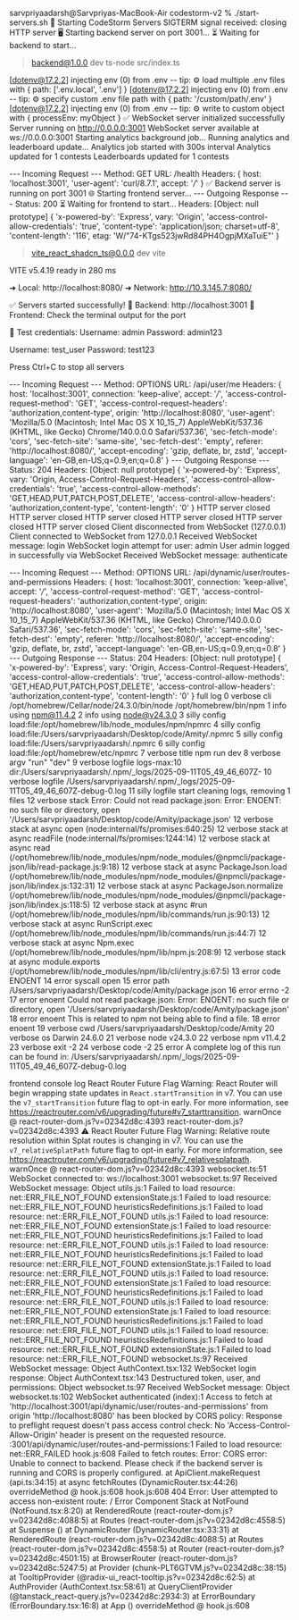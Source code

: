 sarvpriyaadarsh@Sarvpriyas-MacBook-Air codestorm-v2 % ./start-servers.sh
🚀 Starting CodeStorm Servers
SIGTERM signal received: closing HTTP server
🖥️  Starting backend server on port 3001...
⏳ Waiting for backend to start...

> backend@1.0.0 dev
> ts-node src/index.ts

[dotenv@17.2.2] injecting env (0) from .env -- tip: ⚙️  load multiple .env files with { path: ['.env.local', '.env'] }
[dotenv@17.2.2] injecting env (0) from .env -- tip: ⚙️  specify custom .env file path with { path: '/custom/path/.env' }
[dotenv@17.2.2] injecting env (0) from .env -- tip: ⚙️  write to custom object with { processEnv: myObject }
✅ WebSocket server initialized successfully
Server running on http://0.0.0.0:3001
WebSocket server available at ws://0.0.0.0:3001
Starting analytics background job...
Running analytics and leaderboard update...
Analytics job started with 300s interval
Analytics updated for 1 contests
Leaderboards updated for 1 contests

--- Incoming Request ---
Method: GET
URL: /health
Headers: { host: 'localhost:3001', 'user-agent': 'curl/8.7.1', accept: '*/*' }
✅ Backend server is running on port 3001
🌐 Starting frontend server...
--- Outgoing Response ---
Status: 200
⏳ Waiting for frontend to start...
Headers: [Object: null prototype] {
  'x-powered-by': 'Express',
  vary: 'Origin',
  'access-control-allow-credentials': 'true',
  'content-type': 'application/json; charset=utf-8',
  'content-length': '116',
  etag: 'W/"74-KTgs523jwRd84PH4OgpjMXaTuiE"'
}

> vite_react_shadcn_ts@0.0.0 dev
> vite


  VITE v5.4.19  ready in 280 ms

  ➜  Local:   http://localhost:8080/
  ➜  Network: http://10.3.145.7:8080/

✅ Servers started successfully!
📍 Backend: http://localhost:3001
📍 Frontend: Check the terminal output for the port

👤 Test credentials:
   Username: admin
   Password: admin123

   Username: test_user
   Password: test123

Press Ctrl+C to stop all servers

--- Incoming Request ---
Method: OPTIONS
URL: /api/user/me
Headers: {
  host: 'localhost:3001',
  connection: 'keep-alive',
  accept: '*/*',
  'access-control-request-method': 'GET',
  'access-control-request-headers': 'authorization,content-type',
  origin: 'http://localhost:8080',
  'user-agent': 'Mozilla/5.0 (Macintosh; Intel Mac OS X 10_15_7) AppleWebKit/537.36 (KHTML, like Gecko) Chrome/140.0.0.0 Safari/537.36',
  'sec-fetch-mode': 'cors',
  'sec-fetch-site': 'same-site',
  'sec-fetch-dest': 'empty',
  referer: 'http://localhost:8080/',
  'accept-encoding': 'gzip, deflate, br, zstd',
  'accept-language': 'en-GB,en-US;q=0.9,en;q=0.8'
}
--- Outgoing Response ---
Status: 204
Headers: [Object: null prototype] {
  'x-powered-by': 'Express',
  vary: 'Origin, Access-Control-Request-Headers',
  'access-control-allow-credentials': 'true',
  'access-control-allow-methods': 'GET,HEAD,PUT,PATCH,POST,DELETE',
  'access-control-allow-headers': 'authorization,content-type',
  'content-length': '0'
}
HTTP server closed
HTTP server closed
HTTP server closed
HTTP server closed
HTTP server closed
HTTP server closed
Client disconnected from WebSocket (127.0.0.1)
Client connected to WebSocket from 127.0.0.1
Received WebSocket message: login
WebSocket login attempt for user: admin
User admin logged in successfully via WebSocket
Received WebSocket message: authenticate

--- Incoming Request ---
Method: OPTIONS
URL: /api/dynamic/user/routes-and-permissions
Headers: {
  host: 'localhost:3001',
  connection: 'keep-alive',
  accept: '*/*',
  'access-control-request-method': 'GET',
  'access-control-request-headers': 'authorization,content-type',
  origin: 'http://localhost:8080',
  'user-agent': 'Mozilla/5.0 (Macintosh; Intel Mac OS X 10_15_7) AppleWebKit/537.36 (KHTML, like Gecko) Chrome/140.0.0.0 Safari/537.36',
  'sec-fetch-mode': 'cors',
  'sec-fetch-site': 'same-site',
  'sec-fetch-dest': 'empty',
  referer: 'http://localhost:8080/',
  'accept-encoding': 'gzip, deflate, br, zstd',
  'accept-language': 'en-GB,en-US;q=0.9,en;q=0.8'
}
--- Outgoing Response ---
Status: 204
Headers: [Object: null prototype] {
  'x-powered-by': 'Express',
  vary: 'Origin, Access-Control-Request-Headers',
  'access-control-allow-credentials': 'true',
  'access-control-allow-methods': 'GET,HEAD,PUT,PATCH,POST,DELETE',
  'access-control-allow-headers': 'authorization,content-type',
  'content-length': '0'
}
full log 
0 verbose cli /opt/homebrew/Cellar/node/24.3.0/bin/node /opt/homebrew/bin/npm
1 info using npm@11.4.2
2 info using node@v24.3.0
3 silly config load:file:/opt/homebrew/lib/node_modules/npm/npmrc
4 silly config load:file:/Users/sarvpriyaadarsh/Desktop/code/Amity/.npmrc
5 silly config load:file:/Users/sarvpriyaadarsh/.npmrc
6 silly config load:file:/opt/homebrew/etc/npmrc
7 verbose title npm run dev
8 verbose argv "run" "dev"
9 verbose logfile logs-max:10 dir:/Users/sarvpriyaadarsh/.npm/_logs/2025-09-11T05_49_46_607Z-
10 verbose logfile /Users/sarvpriyaadarsh/.npm/_logs/2025-09-11T05_49_46_607Z-debug-0.log
11 silly logfile start cleaning logs, removing 1 files
12 verbose stack Error: Could not read package.json: Error: ENOENT: no such file or directory, open '/Users/sarvpriyaadarsh/Desktop/code/Amity/package.json'
12 verbose stack     at async open (node:internal/fs/promises:640:25)
12 verbose stack     at async readFile (node:internal/fs/promises:1244:14)
12 verbose stack     at async read (/opt/homebrew/lib/node_modules/npm/node_modules/@npmcli/package-json/lib/read-package.js:9:18)
12 verbose stack     at async PackageJson.load (/opt/homebrew/lib/node_modules/npm/node_modules/@npmcli/package-json/lib/index.js:132:31)
12 verbose stack     at async PackageJson.normalize (/opt/homebrew/lib/node_modules/npm/node_modules/@npmcli/package-json/lib/index.js:118:5)
12 verbose stack     at async #run (/opt/homebrew/lib/node_modules/npm/lib/commands/run.js:90:13)
12 verbose stack     at async RunScript.exec (/opt/homebrew/lib/node_modules/npm/lib/commands/run.js:44:7)
12 verbose stack     at async Npm.exec (/opt/homebrew/lib/node_modules/npm/lib/npm.js:208:9)
12 verbose stack     at async module.exports (/opt/homebrew/lib/node_modules/npm/lib/cli/entry.js:67:5)
13 error code ENOENT
14 error syscall open
15 error path /Users/sarvpriyaadarsh/Desktop/code/Amity/package.json
16 error errno -2
17 error enoent Could not read package.json: Error: ENOENT: no such file or directory, open '/Users/sarvpriyaadarsh/Desktop/code/Amity/package.json'
18 error enoent This is related to npm not being able to find a file.
18 error enoent
19 verbose cwd /Users/sarvpriyaadarsh/Desktop/code/Amity
20 verbose os Darwin 24.6.0
21 verbose node v24.3.0
22 verbose npm  v11.4.2
23 verbose exit -2
24 verbose code -2
25 error A complete log of this run can be found in: /Users/sarvpriyaadarsh/.npm/_logs/2025-09-11T05_49_46_607Z-debug-0.log

frontend console log 
React Router Future Flag Warning: React Router will begin wrapping state updates in `React.startTransition` in v7. You can use the `v7_startTransition` future flag to opt-in early. For more information, see https://reactrouter.com/v6/upgrading/future#v7_starttransition.
warnOnce @ react-router-dom.js?v=02342d8c:4393
react-router-dom.js?v=02342d8c:4393 ⚠️ React Router Future Flag Warning: Relative route resolution within Splat routes is changing in v7. You can use the `v7_relativeSplatPath` future flag to opt-in early. For more information, see https://reactrouter.com/v6/upgrading/future#v7_relativesplatpath.
warnOnce @ react-router-dom.js?v=02342d8c:4393
websocket.ts:51 WebSocket connected to: ws://localhost:3001
websocket.ts:97 Received WebSocket message: Object
utils.js:1  Failed to load resource: net::ERR_FILE_NOT_FOUND
extensionState.js:1  Failed to load resource: net::ERR_FILE_NOT_FOUND
heuristicsRedefinitions.js:1  Failed to load resource: net::ERR_FILE_NOT_FOUND
utils.js:1  Failed to load resource: net::ERR_FILE_NOT_FOUND
extensionState.js:1  Failed to load resource: net::ERR_FILE_NOT_FOUND
heuristicsRedefinitions.js:1  Failed to load resource: net::ERR_FILE_NOT_FOUND
utils.js:1  Failed to load resource: net::ERR_FILE_NOT_FOUND
heuristicsRedefinitions.js:1  Failed to load resource: net::ERR_FILE_NOT_FOUND
extensionState.js:1  Failed to load resource: net::ERR_FILE_NOT_FOUND
utils.js:1  Failed to load resource: net::ERR_FILE_NOT_FOUND
extensionState.js:1  Failed to load resource: net::ERR_FILE_NOT_FOUND
heuristicsRedefinitions.js:1  Failed to load resource: net::ERR_FILE_NOT_FOUND
utils.js:1  Failed to load resource: net::ERR_FILE_NOT_FOUND
extensionState.js:1  Failed to load resource: net::ERR_FILE_NOT_FOUND
heuristicsRedefinitions.js:1  Failed to load resource: net::ERR_FILE_NOT_FOUND
utils.js:1  Failed to load resource: net::ERR_FILE_NOT_FOUND
heuristicsRedefinitions.js:1  Failed to load resource: net::ERR_FILE_NOT_FOUND
extensionState.js:1  Failed to load resource: net::ERR_FILE_NOT_FOUND
websocket.ts:97 Received WebSocket message: Object
AuthContext.tsx:132 WebSocket login response: Object
AuthContext.tsx:143 Destructured token, user, and permissions: Object
websocket.ts:97 Received WebSocket message: Object
websocket.ts:102 WebSocket authenticated
(index):1 Access to fetch at 'http://localhost:3001/api/dynamic/user/routes-and-permissions' from origin 'http://localhost:8080' has been blocked by CORS policy: Response to preflight request doesn't pass access control check: No 'Access-Control-Allow-Origin' header is present on the requested resource.
:3001/api/dynamic/user/routes-and-permissions:1  Failed to load resource: net::ERR_FAILED
hook.js:608 Failed to fetch routes: Error: CORS error: Unable to connect to backend. Please check if the backend server is running and CORS is properly configured.
    at ApiClient.makeRequest (api.ts:34:15)
    at async fetchRoutes (DynamicRouter.tsx:44:26)
overrideMethod @ hook.js:608
hook.js:608 404 Error: User attempted to access non-existent route: / Error Component Stack
    at NotFound (NotFound.tsx:8:20)
    at RenderedRoute (react-router-dom.js?v=02342d8c:4088:5)
    at Routes (react-router-dom.js?v=02342d8c:4558:5)
    at Suspense (<anonymous>)
    at DynamicRouter (DynamicRouter.tsx:33:31)
    at RenderedRoute (react-router-dom.js?v=02342d8c:4088:5)
    at Routes (react-router-dom.js?v=02342d8c:4558:5)
    at Router (react-router-dom.js?v=02342d8c:4501:15)
    at BrowserRouter (react-router-dom.js?v=02342d8c:5247:5)
    at Provider (chunk-PLT6GTVM.js?v=02342d8c:38:15)
    at TooltipProvider (@radix-ui_react-tooltip.js?v=02342d8c:62:5)
    at AuthProvider (AuthContext.tsx:58:61)
    at QueryClientProvider (@tanstack_react-query.js?v=02342d8c:2934:3)
    at ErrorBoundary (ErrorBoundary.tsx:16:8)
    at App (<anonymous>)
overrideMethod @ hook.js:608